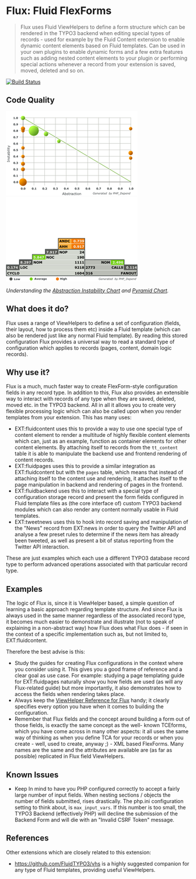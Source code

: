 Flux: Fluid FlexForms
=====================

> Flux uses Fluid ViewHelpers to define a form structure which can be rendered in the TYPO3 backend when editing special types of
> records - used for example by the Fluid Content extension to enable dynamic content elements based on Fluid templates. Can be
> used in your own plugins to enable dynamic forms and a few extra features such as adding nested content elements to your plugin
> or performing special actions whenever a record from your extension is saved, moved, deleted and so on.

[![Build Status](https://travis-ci.org/FluidTYPO3/flux.svg?branch=development)](https://travis-ci.org/FluidTYPO3/flux)

## Code Quality

![Abstraction Instability Chart](Documentation/ComplexityChart.png)
![Inheritance and dependency risk](Documentation/PyramidChart.png)

_Understanding the [Abstraction Instability Chart](http://pdepend.org/documentation/handbook/reports/abstraction-instability-chart.html)
and [Pyramid Chart](http://pdepend.org/documentation/handbook/reports/overview-pyramid.html)._

## What does it do?

Flux uses a range of ViewHelpers to define a set of configuration (fields, their layout, how to process them etc) inside a Fluid
template (which can also be rendered just like any normal Fluid template). By reading this stored configuration Flux provides a
universal way to read a standard type of configuration which applies to records (pages, content, domain logic records).

## Why use it?

Flux is a much, much faster way to create FlexForm-style configuration fields in any record type. In addition to this, Flux also
provides an extensible way to interact with records of any type when they are saved, deleted, moved etc. in the TYPO3 backend.
All in all it allows you to create very flexible processing logic which can also be called upon when you render templates from
your extension. This has many uses:

* EXT:fluidcontent uses this to provide a way to use one special type of content element to render a multitude of highly
  flexible content elements which can, just as an example, function as container elements for other content elements. By attaching
  itself to records from the `tt_content` table it is able to manipulate the backend use and frontend rendering of content records.
* EXT:fluidpages uses this to provide a similar integration as EXT:fluidcontent but with the `pages` table, which means that
  instead of attaching itself to the content use and rendering, it attaches itself to the page manipulation in backend and
  rendering of pages in the frontend.
* EXT:fluidbackend uses this to interact with a special type of configuration storage record and present the form fields configured
  in Fluid template files as (the core interface of) custom TYPO3 backend modules which can also render any content normally
  usable in Fluid templates.
* EXT:tweetnews uses this to hook into record saving and manipulation of the "News" record from EXT:news in order to query the
  Twitter API and analyse a few preset rules to determine if the news item has already been tweeted, as well as present a bit of
  status reporting from the Twitter API interaction.

These are just examples which each use a different TYPO3 database record type to perform advanced operations associated with that
particular record type.

## Examples

The logic of Flux is, since it is ViewHelper based, a simple question of learning a basic approach regarding template structure.
And since Flux is always used in the same manner regardless of the associated record type, it becomes much easier to demonstrate
and illustrate (not to speak of explaining in a non-abstract way) how Flux does what Flux does - if seen in the context of a
specific implementation such as, but not limited to, EXT:fluidcontent.

Therefore the best advise is this:

* Study the guides for creating Flux configurations in the context where you consider using it. This gives you a good frame of
  reference and a clear goal as use case. For example: studying a page templating guide for EXT:fluidpages naturally show you
  how fields are used (as will any Flux-related guide) but more importantly, it also demonstrates how to access the fields when
  rendering takes place.
* Always keep the [ViewHelper Reference for Flux](http://fluidtypor.org/viewhelpers/flux.html) handy; it clearly specifies every
  option you have when it comes to building the configuration.
* Remember that Flux fields and the concept around building a form out of those fields, is exactly the same concept as the well-
  known TCEforms, which you have come across in many other aspects: it all uses the same way of thinking as when you define TCA
  for your records or when you create - well, used to create, anyway ;) - XML based FlexForms. Many names are the same and the
  attributes are available are (as far as possible) replicated in Flux field ViewHelpers.

## Known Issues

* Keep In mind to have you PHP configured correctly to accept a fairly large number of input fields. When nesting
  sections / objects the number of fields submitted, rises drastically. The php.ini configuration setting to think about, is
  ``max_input_vars``. If this number is too small, the TYPO3 Backend (effectively PHP) will decline the submission of the
  Backend Form and will die with an "Invalid CSRF Token" message.

## References

Other extensions which are closely related to this extension:

* https://github.com/FluidTYPO3/vhs is a highly suggested companion for any type of Fluid templates, providing useful ViewHelpers.
